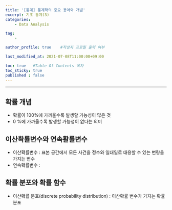 ```yaml
---
title: '[통계] 통계학의 중요 용어와 개념'
excerpt: 기초 통계(3)
categories:
    - Data Analysis

tag:
    - 

author_profile: true    #작성자 프로필 출력 여부

last_modified_at: 2021-07-08T11:00:00+09:00

toc: true   #Table Of Contents 목차 
toc_sticky: true
published : false
---
```


---

## 확률 개념
- 확률이 100%에 가까울수록 발생할 가능성이 많은 것 
- 0 %에 가까울수록 발생할 가능성이 없다는 의미


## 이산확률변수와 연속활률변수
- 이산확률변수 : 표본 공간에서 모든 사건을 정수와 일대일로 대응할 수 있는 변량을 가지는 변수
- 연속확률변수 : 

## 확률 분포와 확률 함수
- 이산확률 분호(discrete probability distribution) : 이산확률 변수가 가지는 확률 분포